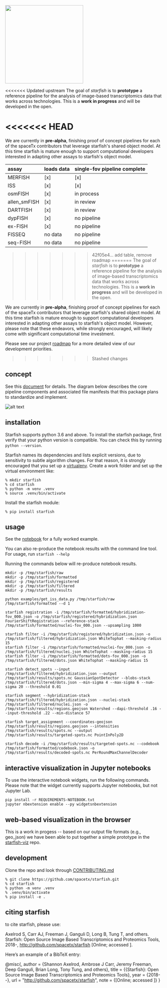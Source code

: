 <img src="https://github.com/chanzuckerberg/starfish/raw/master/design/logo.png" width="250">

<<<<<<< Updated upstream
The goal of *starfish* is to **prototype** a reference pipeline for the analysis of image-based transcriptomics data that works across technologies. 
This is a **work in progress** and will be developed in the open.

<<<<<<< HEAD
=======
We are currently in **pre-alpha**, finishing proof of concept pipelines for each of the spaceTx contributors that leverage starfish's shared object model.
At this time starfish is mature enough to support computational developers interested in adapting other assays to starfish's object model.

| assay        | loads data | single-fov pipeline complete |
| :----------- | ---------- | ---------------------------- |
| MERFISH      | [x]        | [x]                          |
| ISS          | [x]        | [x]                          |
| osmFISH      | [x]        | in process                   |
| allen_smFISH | [x]        | in review                    |
| DARTFISH     | [x]        | in review                    |
| dypFISH      | [x]        | no pipeline                  |
| ex-FISH      | [x]        | no pipeline                  |
| FISSEQ       | no data    | no pipeline                  |
| seq-FISH     | no data    | no pipeline                  |

>>>>>>> 42f05e4... add table, remove roadmap
=======
The goal of *starfish* is to **prototype** a reference pipeline for the analysis of image-based transcriptomics data that works across technologies. This is a **work in progress** and will be developed in the open.

We are currently in **pre-alpha**, finishing proof of concept pipelines for each of the spaceTx contributors that leverage starfish's shared object model.
At this time starfish is mature enough to support computational developers interested in adapting other assays to starfish's object model.
However, please note that these endeavors, while strongly encouraged, will likely come with significant computational time investment.

Please see our project [roadmap](https://docs.google.com/document/d/1ZEzH42o7mn8ukSwONmMJpNQxoctWYHSMwVos-ZthyhI/edit?usp=sharing) for a more detailed view of our development priorities.


>>>>>>> Stashed changes
## concept
See this [document](https://docs.google.com/document/d/1IHIngoMKr-Tnft2xOI3Q-5rL3GSX2E3PnJrpsOX5ZWs/edit?usp=sharing) for details. The diagram below describes the core pipeline components and associated file manifests that this package plans to standardize and implement.

![alt text](https://github.com/chanzuckerberg/starfish/raw/master/design/pipeline-diagram.png "candidate pipeline")

## installation
Starfish supports python 3.6 and above. To install the starfish package, first verify that your python version is compatible. You can check this by running `python --version`.

Starfish names its dependencies and lists explicit versions, due to sensitivity to subtle algorithm changes.  For that reason, it is strongly encouraged that you set up a [virtualenv](https://packaging.python.org/tutorials/installing-packages/#creating-virtual-environments).  Create a work folder and set up the virtual environment like:
```
% mkdir starfish
% cd starfish
% python -m venv .venv
% source .venv/bin/activate
```

Install the starfish module:
```
% pip install starfish
```

## usage
See the [notebook](notebooks/ISS_Simple_tutorial_-_Mouse_vs._Human_Fibroblasts.ipynb) for a fully worked example.

You can also re-produce the notebook results with the command line tool. For usage, run `starfish --help`

Running the commands below will re-produce notebook results.
```
mkdir -p /tmp/starfish/raw
mkdir -p /tmp/starfish/formatted
mkdir -p /tmp/starfish/registered
mkdir -p /tmp/starfish/filtered
mkdir -p /tmp/starfish/results

python examples/get_iss_data.py /tmp/starfish/raw /tmp/starfish/formatted --d 1

starfish registration -i /tmp/starfish/formatted/hybridization-fov_000.json -o /tmp/starfish/registered/hybridization.json FourierShiftRegistration --reference-stack /tmp/starfish/formatted/nuclei-fov_000.json --upsampling 1000

starfish filter -i /tmp/starfish/registered/hybridization.json -o /tmp/starfish/filtered/hybridization.json WhiteTophat --masking-radius 15
starfish filter -i /tmp/starfish/formatted/nuclei-fov_000.json -o /tmp/starfish/filtered/nuclei.json WhiteTophat --masking-radius 15
starfish filter -i /tmp/starfish/formatted/dots-fov_000.json -o /tmp/starfish/filtered/dots.json WhiteTophat --masking-radius 15

starfish detect_spots --input /tmp/starfish/filtered/hybridization.json --output /tmp/starfish/results/spots.nc GaussianSpotDetector --blobs-stack /tmp/starfish/filtered/dots.json --min-sigma 4 --max-sigma 6 --num-sigma 20 --threshold 0.01

starfish segment --hybridization-stack /tmp/starfish/filtered/hybridization.json --nuclei-stack /tmp/starfish/filtered/nuclei.json -o /tmp/starfish/results/regions.geojson Watershed --dapi-threshold .16 --input-threshold .22 --min-distance 57

starfish target_assignment --coordinates-geojson /tmp/starfish/results/regions.geojson --intensities /tmp/starfish/results/spots.nc --output /tmp/starfish/results/targeted-spots.nc PointInPoly2D

starfish decode -i /tmp/starfish/results/targeted-spots.nc --codebook /tmp/starfish/formatted/codebook.json -o /tmp/starfish/results/decoded-spots.nc PerRoundMaxChannelDecoder
```

## interactive visualization in Jupyter notebooks

To use the interactive notebook widgets, run the following commands. Please note that the widget currently 
supports Jupyter notebooks, but not Jupyter Lab. 
```
pip install -r REQUIREMENTS-NOTEBOOK.txt
jupyter nbextension enable --py widgetsnbextension
```

## web-based visualization in the browser
This is a work in progess -- based on our output file formats (e.g., geo_json) we have been able to put together a simple prototype in the [starfish-viz](https://github.com/spacetx/starfish-viz) repo.

## development

Clone the repo and look through [CONTRIBUTING.md](docs/source/contributing/contributing.md)

```
% git clone https://github.com/spacetx/starfish.git
% cd starfish
% python -m venv .venv
% .venv/bin/activate
% pip install -e .
```

## citing starfish

to cite starfish, please use: 

Axelrod S, Carr AJ, Freeman J, Ganguli D, Long B, Tung T, and others. 
Starfish: Open Source Image Based Transcriptomics and Proteomics Tools, 2018-, 
http://github.com/spacetx/starfish [Online; accessed <date>].

Here’s an example of a BibTeX entry:

@misc{,
author = {Shannon Axelrod, Ambrose J Carr, Jeremy Freeman, Deep Ganguli, Brian Long, Tony Tung, and others},
title = {{Starfish}: Open Source Image Based Transcriptomics and Proteomics Tools},
year = {2018--},
url = "http://github.com/spacetx/starfish",
note = {[Online; accessed <date>]}
}
